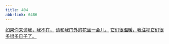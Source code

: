 ```yaml
---
title: 404
abbrlink: 6486
---
```



[如果你来访我，我不在，](https://jiankunking.com)
[请和我门外的花坐一会儿，](https://jiankunking.com)
[它们很温暖，我注视它们很多很多日子了。](https://jiankunking.com)